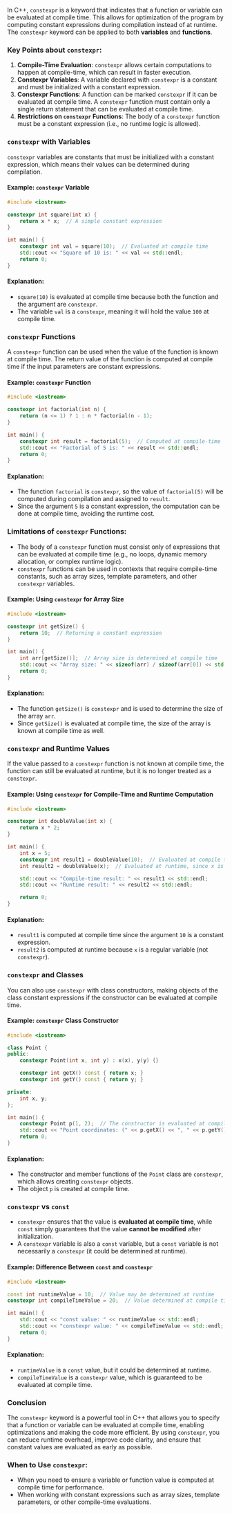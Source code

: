 In C++, `constexpr` is a keyword that indicates that a function or variable can be evaluated at compile time. This allows for optimization of the program by computing constant expressions during compilation instead of at runtime. The `constexpr` keyword can be applied to both **variables** and **functions**.

### Key Points about `constexpr`:

1. **Compile-Time Evaluation**: `constexpr` allows certain computations to happen at compile-time, which can result in faster execution.
2. **Constexpr Variables**: A variable declared with `constexpr` is a constant and must be initialized with a constant expression.
3. **Constexpr Functions**: A function can be marked `constexpr` if it can be evaluated at compile time. A `constexpr` function must contain only a single return statement that can be evaluated at compile time.
4. **Restrictions on `constexpr` Functions**: The body of a `constexpr` function must be a constant expression (i.e., no runtime logic is allowed).

### **`constexpr` with Variables**

`constexpr` variables are constants that must be initialized with a constant expression, which means their values can be determined during compilation.

#### Example: `constexpr` Variable
```cpp
#include <iostream>

constexpr int square(int x) {
    return x * x;  // A simple constant expression
}

int main() {
    constexpr int val = square(10);  // Evaluated at compile time
    std::cout << "Square of 10 is: " << val << std::endl;
    return 0;
}
```

#### Explanation:
- `square(10)` is evaluated at compile time because both the function and the argument are `constexpr`.
- The variable `val` is a `constexpr`, meaning it will hold the value `100` at compile time.

### **`constexpr` Functions**

A `constexpr` function can be used when the value of the function is known at compile time. The return value of the function is computed at compile time if the input parameters are constant expressions.

#### Example: `constexpr` Function
```cpp
#include <iostream>

constexpr int factorial(int n) {
    return (n <= 1) ? 1 : n * factorial(n - 1);
}

int main() {
    constexpr int result = factorial(5);  // Computed at compile-time
    std::cout << "Factorial of 5 is: " << result << std::endl;
    return 0;
}
```

#### Explanation:
- The function `factorial` is `constexpr`, so the value of `factorial(5)` will be computed during compilation and assigned to `result`.
- Since the argument `5` is a constant expression, the computation can be done at compile time, avoiding the runtime cost.

### **Limitations of `constexpr` Functions:**

- The body of a `constexpr` function must consist only of expressions that can be evaluated at compile time (e.g., no loops, dynamic memory allocation, or complex runtime logic).
- `constexpr` functions can be used in contexts that require compile-time constants, such as array sizes, template parameters, and other `constexpr` variables.

#### Example: Using `constexpr` for Array Size
```cpp
#include <iostream>

constexpr int getSize() {
    return 10;  // Returning a constant expression
}

int main() {
    int arr[getSize()];  // Array size is determined at compile time
    std::cout << "Array size: " << sizeof(arr) / sizeof(arr[0]) << std::endl;
    return 0;
}
```

#### Explanation:
- The function `getSize()` is `constexpr` and is used to determine the size of the array `arr`.
- Since `getSize()` is evaluated at compile time, the size of the array is known at compile time as well.

### **`constexpr` and Runtime Values**

If the value passed to a `constexpr` function is not known at compile time, the function can still be evaluated at runtime, but it is no longer treated as a `constexpr`.

#### Example: Using `constexpr` for Compile-Time and Runtime Computation
```cpp
#include <iostream>

constexpr int doubleValue(int x) {
    return x * 2;
}

int main() {
    int x = 5;
    constexpr int result1 = doubleValue(10);  // Evaluated at compile time
    int result2 = doubleValue(x);  // Evaluated at runtime, since x is not constexpr

    std::cout << "Compile-time result: " << result1 << std::endl;
    std::cout << "Runtime result: " << result2 << std::endl;

    return 0;
}
```

#### Explanation:
- `result1` is computed at compile time since the argument `10` is a constant expression.
- `result2` is computed at runtime because `x` is a regular variable (not `constexpr`).

### **`constexpr` and Classes**

You can also use `constexpr` with class constructors, making objects of the class constant expressions if the constructor can be evaluated at compile time.

#### Example: `constexpr` Class Constructor
```cpp
#include <iostream>

class Point {
public:
    constexpr Point(int x, int y) : x(x), y(y) {}

    constexpr int getX() const { return x; }
    constexpr int getY() const { return y; }

private:
    int x, y;
};

int main() {
    constexpr Point p(1, 2);  // The constructor is evaluated at compile time
    std::cout << "Point coordinates: (" << p.getX() << ", " << p.getY() << ")\n";
    return 0;
}
```

#### Explanation:
- The constructor and member functions of the `Point` class are `constexpr`, which allows creating `constexpr` objects. 
- The object `p` is created at compile time.

### **`constexpr` vs `const`**

- `constexpr` ensures that the value is **evaluated at compile time**, while `const` simply guarantees that the value **cannot be modified** after initialization.
- A `constexpr` variable is also a `const` variable, but a `const` variable is not necessarily a `constexpr` (it could be determined at runtime).

#### Example: Difference Between `const` and `constexpr`
```cpp
#include <iostream>

const int runtimeValue = 10;  // Value may be determined at runtime
constexpr int compileTimeValue = 20;  // Value determined at compile time

int main() {
    std::cout << "const value: " << runtimeValue << std::endl;
    std::cout << "constexpr value: " << compileTimeValue << std::endl;
    return 0;
}
```

#### Explanation:
- `runtimeValue` is a `const` value, but it could be determined at runtime.
- `compileTimeValue` is a `constexpr` value, which is guaranteed to be evaluated at compile time.

### **Conclusion**

The `constexpr` keyword is a powerful tool in C++ that allows you to specify that a function or variable can be evaluated at compile time, enabling optimizations and making the code more efficient. By using `constexpr`, you can reduce runtime overhead, improve code clarity, and ensure that constant values are evaluated as early as possible.

### When to Use `constexpr`:
- When you need to ensure a variable or function value is computed at compile time for performance.
- When working with constant expressions such as array sizes, template parameters, or other compile-time evaluations.

